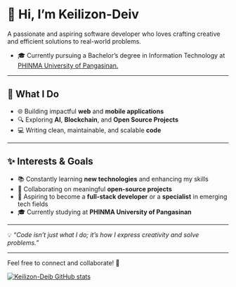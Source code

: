 # 👋 Hi, I’m Keilizon-Deiv  
A passionate and aspiring software developer who loves crafting creative and efficient solutions to real-world problems.
- 🎓 Currently pursuing a Bachelor’s degree in Information Technology at [PHINMA University of Pangasinan.](https://www.facebook.com/phinmaupang)
---

## 🌟 What I Do  
- 🌐 Building impactful **web** and **mobile applications**  
- 🔍 Exploring **AI**, **Blockchain**, and **Open Source Projects**  
- 💻 Writing clean, maintainable, and scalable **code**  

---

## ✨ Interests & Goals  
- 📚 Constantly learning **new technologies** and enhancing my skills  
- 🤝 Collaborating on meaningful **open-source projects**  
- 🌱 Aspiring to become a **full-stack developer** or a **specialist** in emerging tech fields  
- 🎓 Currently studying at **PHINMA University of Pangasinan**  

---

💡 _“Code isn’t just what I do; it’s how I express creativity and solve problems.”_

---

Feel free to connect and collaborate! 🚀



[![Keilizon-Deib GitHub stats](https://github-readme-stats.vercel.app/api?username=deiv44&show_icons=true&theme=onedark)](https://github.com/anuraghazra/github-readme-stats)
